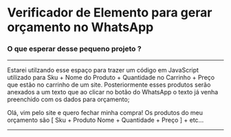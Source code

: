 # **Verificador de Elemento para gerar orçamento no WhatsApp**


### **O que esperar desse pequeno projeto ?**
------
Estarei utilzando esse espaço para trazer um código em JavaScript utilizado para Sku + Nome do Produto + Quantidade no Carrinho + Preço que estão no carrinho de um site.
Posteriormente esses produtos serão anexados a um texto que ao clicar no botão do WhatsApp o texto já venha preenchido com os dados para orçamento;

Olá, vim pelo site e quero fechar minha compra! Os produtos do meu orçamento são [ Sku + Produto Nome + Quantidade + Preço ] + etc...

------

